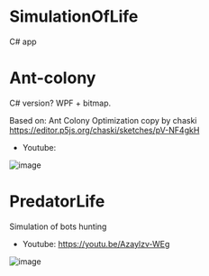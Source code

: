 # SimulationOfLife
 C# app

# Ant-colony

C# version? WPF + bitmap.

Based on: Ant Colony Optimization copy by chaski https://editor.p5js.org/chaski/sketches/pV-NF4gkH

- Youtube:

![image](https://github.com/user-attachments/assets/1d914ad7-5718-4d17-bf0a-4d23039ed168)
  

# PredatorLife

Simulation of bots hunting

- Youtube: https://youtu.be/Azaylzv-WEg

![image](https://github.com/tltrus/SIMULATION-OF-LIFE/assets/77125487/654a6572-f1cb-4a9a-a692-7fa88e277009)

